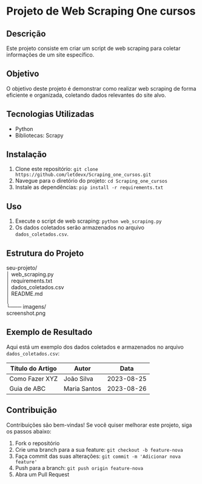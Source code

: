 # Projeto de Web Scraping One cursos

## Descrição
Este projeto consiste em criar um script de web scraping para coletar informações de um site específico.

## Objetivo
O objetivo deste projeto é demonstrar como realizar web scraping de forma eficiente e organizada, coletando dados relevantes do site alvo.

## Tecnologias Utilizadas
- Python
- Bibliotecas: Scrapy

## Instalação
1. Clone este repositório: `git clone https://github.com/letdevx/Scraping_one_cursos.git`
2. Navegue para o diretório do projeto: `cd Scraping_one_cursos`
3. Instale as dependências: `pip install -r requirements.txt`

## Uso
1. Execute o script de web scraping: `python web_scraping.py`
2. Os dados coletados serão armazenados no arquivo `dados_coletados.csv`.

## Estrutura do Projeto
seu-projeto/</br>
│ web_scraping.py</br>
│ requirements.txt</br>
│ dados_coletados.csv</br>
│ README.md</br>
│</br>
└─── imagens/</br>
screenshot.png


## Exemplo de Resultado
Aqui está um exemplo dos dados coletados e armazenados no arquivo `dados_coletados.csv`:

| Título do Artigo | Autor       | Data       |
|------------------|-------------|------------|
| Como Fazer XYZ   | João Silva  | 2023-08-25 |
| Guia de ABC      | Maria Santos| 2023-08-26 |

## Contribuição
Contribuições são bem-vindas! Se você quiser melhorar este projeto, siga os passos abaixo:
1. Fork o repositório
2. Crie uma branch para a sua feature: `git checkout -b feature-nova`
3. Faça commit das suas alterações: `git commit -m 'Adicionar nova feature'`
4. Push para a branch: `git push origin feature-nova`
5. Abra um Pull Request


